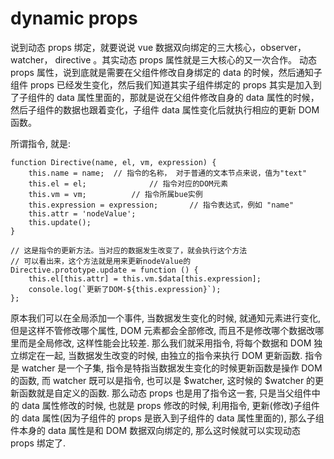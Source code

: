 # dynamic props

说到动态 props 绑定，就要说说 vue 数据双向绑定的三大核心，observer， watcher， directive 。其实动态 props 属性就是三大核心的又一次合作。
动态 props 属性，说到底就是需要在父组件修改自身绑定的 data 的时候，然后通知子组件 props 已经发生变化，然后我们知道其实子组件绑定的 props 其实是加入到了子组件的 data 属性里面的，那就是说在父组件修改自身的 data 属性的时候，然后子组件的数据也跟着变化，子组件 data 属性变化后就执行相应的更新 DOM 函数。

所谓指令, 就是:
```
function Directive(name, el, vm, expression) {
    this.name = name;  // 指令的名称， 对于普通的文本节点来说，值为"text"
    this.el = el;              // 指令对应的DOM元素
    this.vm = vm;          // 指令所属bue实例
    this.expression = expression;       // 指令表达式，例如 "name"
    this.attr = 'nodeValue';        
    this.update();
}

// 这是指令的更新方法。当对应的数据发生改变了，就会执行这个方法
// 可以看出来，这个方法就是用来更新nodeValue的
Directive.prototype.update = function () {
    this.el[this.attr] = this.vm.$data[this.expression];
    console.log(`更新了DOM-${this.expression}`);
};
```
原本我们可以在全局添加一个事件, 当数据发生变化的时候, 就通知元素进行变化, 但是这样不管修改哪个属性, DOM 元素都会全部修改, 而且不是修改哪个数据改哪里而是全局修改, 这样性能会比较差.
那么我们就采用指令, 将每个数据和 DOM 独立绑定在一起, 当数据发生改变的时候, 由独立的指令来执行 DOM 更新函数.
指令是 watcher 是一个子集, 指令是特指当数据发生变化的时候更新函数是操作 DOM 的函数, 而 watcher 既可以是指令, 也可以是 $watcher, 这时候的 $watcher 的更新函数就是自定义的函数.
那么动态 props 也是用了指令这一套, 只是当父组件中的 data 属性修改的时候, 也就是 props 修改的时候, 利用指令, 更新(修改)子组件的 data 属性(因为子组件的 props 是嵌入到子组件的 data 属性里面的), 那么子组件本身的 data 属性是和 DOM 数据双向绑定的, 那么这时候就可以实现动态 props 绑定了. 